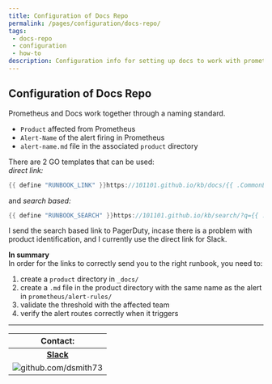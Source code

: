 ```yaml
---
title: Configuration of Docs Repo
permalink: /pages/configuration/docs-repo/
tags: 
 - docs-repo
 - configuration
 - how-to
description: Configuration info for setting up docs to work with prometheus
---
```


## Configuration of Docs Repo  


Prometheus and Docs work together through a naming standard.  
  * `Product` affected from Prometheus  
  * `Alert-Name` of the alert firing in Prometheus  
  * `alert-name.md` file in the associated `product` directory  

There are 2 GO templates that can be used:  
_direct link:_  
```go
{{ define "RUNBOOK_LINK" }}https://101101.github.io/kb/docs/{{ .CommonLabels.product }}/{{ .CommonLabels.alertname }}{{ end }}
```
and
_search based:_  
```go
{{ define "RUNBOOK_SEARCH" }}https://101101.github.io/kb/search/?q={{ .CommonLabels.alertname }}{{ end }}
```

I send the search based link to PagerDuty, incase there is a problem with product identification, and I currently use the direct link for Slack.  

**In summary**  
In order for the links to correctly send you to the right runbook, you need to:  
 1. create a `product` directory in `_docs/`  
 1. create a `.md` file in the product directory with the same name as the alert in `prometheus/alert-rules/`  
 1. validate the threshold with the affected team  
 1. verify the alert routes correctly when it triggers  




 ---
 

| Contact: |
| :---------: |
| **[Slack](https://101101workspace.slack.com/archives/D012ESWSXHQ "dsmith73 on 101101 workspace")** |
| ![github.com/dsmith73](https://avatars1.githubusercontent.com/u/44279121?s=60&u=7a933a33b51505f9d6435eeffae1c8156a47dc77&v=4 "github.com/dsmith73") |

